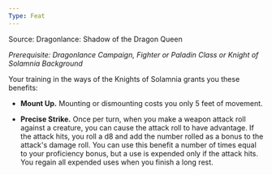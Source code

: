 ```yaml
---
Type: Feat
---
```

Source: Dragonlance: Shadow of the Dragon Queen

_Prerequisite: Dragonlance Campaign, Fighter or Paladin Class or Knight of Solamnia Background_

Your training in the ways of the Knights of Solamnia grants you these benefits:

- **Mount Up.** Mounting or dismounting costs you only 5 feet of movement.

- **Precise Strike.** Once per turn, when you make a weapon attack roll against a creature, you can cause the attack roll to have advantage. If the attack hits, you roll a d8 and add the number rolled as a bonus to the attack's damage roll. You can use this benefit a number of times equal to your proficiency bonus, but a use is expended only if the attack hits. You regain all expended uses when you finish a long rest.